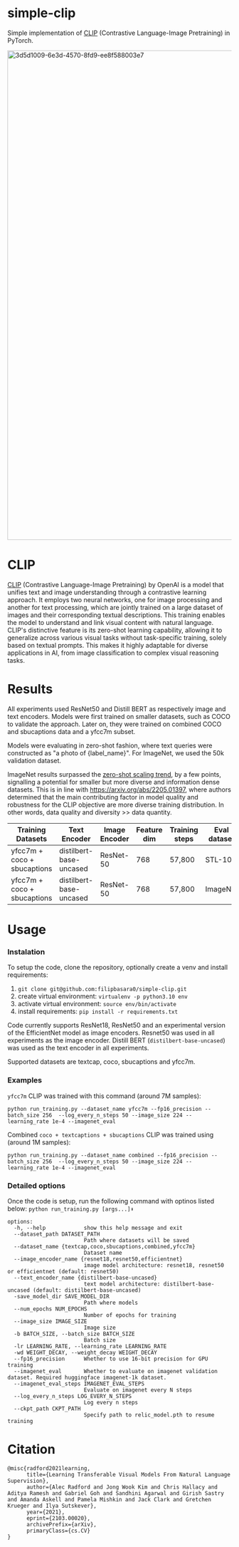 # simple-clip
Simple implementation of [CLIP](https://arxiv.org/abs/2103.00020) (Contrastive Language-Image Pretraining) in PyTorch.

<img width="1099" alt="3d5d1009-6e3d-4570-8fd9-ee8f588003e7" src="https://github.com/filipbasara0/simple-clip/assets/29043871/27e708ac-0ced-4382-bcc4-e0db5fc2d115">

# CLIP
[CLIP](https://arxiv.org/abs/2103.00020) (Contrastive Language-Image Pretraining) by OpenAI is a model that unifies text and image understanding through a contrastive learning approach. It employs two neural networks, one for image processing and another for text processing, which are jointly trained on a large dataset of images and their corresponding textual descriptions. This training enables the model to understand and link visual content with natural language. CLIP's distinctive feature is its zero-shot learning capability, allowing it to generalize across various visual tasks without task-specific training, solely based on textual prompts. This makes it highly adaptable for diverse applications in AI, from image classification to complex visual reasoning tasks.

# Results

All experiments used ResNet50 and Distill BERT as respectively image and text encoders. Models were first trained on smaller datasets, such as COCO to validate the approach. Later on, they were trained on combined COCO and sbucaptions data and a yfcc7m subset.

Models were evaluating in zero-shot fashion, where text queries were constructed as "a photo of {label_name}". For ImageNet, we used the 50k validation dataset.

ImageNet results surpassed the [zero-shot scaling trend](https://github.com/mlfoundations/open_clip/blob/main/docs/LOW_ACC.md), by a few points, signalling a potential for smaller but more diverse and information dense datasets. This is in line with https://arxiv.org/abs/2205.01397, where authors determined that the main contributing factor in model quality and robustness for the CLIP objective are more diverse training distribution. In other words, data quality and diversity >> data quantity.

| Training Datasets           | Text Encoder            | Image Encoder | Feature dim | Training steps     | Eval dataset | Top1 % |
|-----------------------------|-------------------------|---------------|-------------|--------------------|--------------|--------|
| yfcc7m + coco + sbucaptions | distilbert-base-uncased | ResNet-50     | 768         | 57,800             | STL-10       | 93.75  |
| yfcc7m + coco + sbucaptions | distilbert-base-uncased | ResNet-50     | 768         | 57,800             | ImageNet     | 34.61  |


# Usage

### Instalation
To setup the code, clone the repository, optionally create a venv and install requirements:

1. `git clone git@github.com:filipbasara0/simple-clip.git`
2. create virtual environment: `virtualenv -p python3.10 env`
3. activate virtual environment: `source env/bin/activate`
4. install requirements: `pip install -r requirements.txt`

Code currently supports ResNet18, ResNet50 and an experimental version of the EfficientNet model as image encoders. Resnet50 was used in all experiments as the image encoder.
Distill BERT (`distilbert-base-uncased`) was used as the text encoder in all experiments.

Supported datasets are textcap, coco, sbucaptions and yfcc7m.

### Examples
`yfcc7m` CLIP was trained with this command (around 7M samples):

`python run_training.py --dataset_name yfcc7m --fp16_precision --batch_size 256  --log_every_n_steps 50 --image_size 224 --learning_rate 1e-4 --imagenet_eval`

Combined `coco + textcaptions + sbucaptions` CLIP was trained using (around 1M samples):

`python run_training.py --dataset_name combined --fp16_precision --batch_size 256  --log_every_n_steps 50 --image_size 224 --learning_rate 1e-4 --imagenet_eval`


### Detailed options
Once the code is setup, run the following command with optinos listed below:
`python run_training.py [args...]⬇️`

```
options:
  -h, --help            show this help message and exit
  --dataset_path DATASET_PATH
                        Path where datasets will be saved
  --dataset_name {textcap,coco,sbucaptions,combined,yfcc7m}
                        Dataset name
  --image_encoder_name {resnet18,resnet50,efficientnet}
                        image model architecture: resnet18, resnet50 or efficientnet (default: resnet50)
  --text_encoder_name {distilbert-base-uncased}
                        text model architecture: distilbert-base-uncased (default: distilbert-base-uncased)
  -save_model_dir SAVE_MODEL_DIR
                        Path where models
  --num_epochs NUM_EPOCHS
                        Number of epochs for training
  --image_size IMAGE_SIZE
                        Image size
  -b BATCH_SIZE, --batch_size BATCH_SIZE
                        Batch size
  -lr LEARNING_RATE, --learning_rate LEARNING_RATE
  -wd WEIGHT_DECAY, --weight_decay WEIGHT_DECAY
  --fp16_precision      Whether to use 16-bit precision for GPU training
  --imagenet_eval       Whether to evaluate on imagenet validation dataset. Required huggingface imagenet-1k dataset.
  --imagenet_eval_steps IMAGENET_EVAL_STEPS
                        Evaluate on imagenet every N steps
  --log_every_n_steps LOG_EVERY_N_STEPS
                        Log every n steps
  --ckpt_path CKPT_PATH
                        Specify path to relic_model.pth to resume training
```

# Citation
```
@misc{radford2021learning,
      title={Learning Transferable Visual Models From Natural Language Supervision}, 
      author={Alec Radford and Jong Wook Kim and Chris Hallacy and Aditya Ramesh and Gabriel Goh and Sandhini Agarwal and Girish Sastry and Amanda Askell and Pamela Mishkin and Jack Clark and Gretchen Krueger and Ilya Sutskever},
      year={2021},
      eprint={2103.00020},
      archivePrefix={arXiv},
      primaryClass={cs.CV}
}
```
